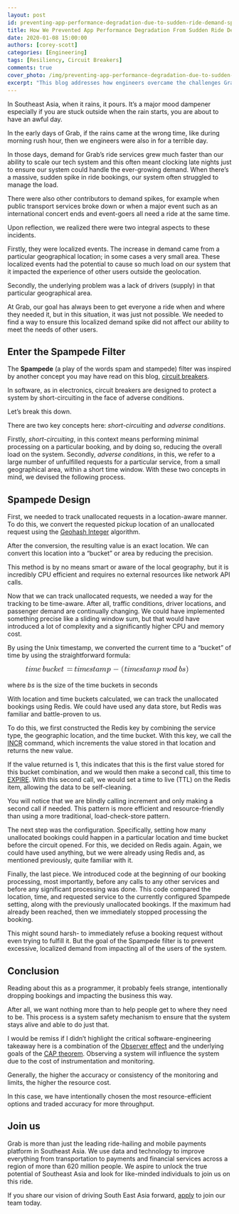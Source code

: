 ```yaml
---
layout: post
id: preventing-app-performance-degradation-due-to-sudden-ride-demand-spikes
title: How We Prevented App Performance Degradation From Sudden Ride Demand Spikes
date: 2020-01-08 15:00:00
authors: [corey-scott]
categories: [Engineering]
tags: [Resiliency, Circuit Breakers]
comments: true
cover_photo: /img/preventing-app-performance-degradation-due-to-sudden-ride-demand-spikes/cover.jpg
excerpt: "This blog addresses how engineers overcame the challenges Grab faced during the initial days due to sudden spike in ride demand."
---
```


In Southeast Asia, when it rains, it pours. It’s a major mood dampener especially if you are stuck outside when the rain starts, you are about to have an awful day.

In the early days of Grab, if the rains came at the wrong time, like during morning rush hour, then we engineers were also in for a terrible day.

In those days, demand for Grab’s ride services grew much faster than our ability to scale our tech system and this often meant clocking late nights just to ensure our system could handle the ever-growing demand. When there’s a massive, sudden spike in ride bookings, our system often struggled to manage the load.

There were also other contributors to demand spikes, for example when public transport services broke down or when a major event such as an international concert ends and event-goers all need a ride at the same time.

Upon reflection, we realized there were two integral aspects to these incidents.

Firstly, they were localized events. The increase in demand came from a particular geographical location; in some cases a very small area. These localized events had the potential to cause so much load on our system that it impacted the experience of other users outside the geolocation.

Secondly, the underlying problem was a lack of drivers (supply) in that particular geographical area.

At Grab, our goal has always been to get everyone a ride when and where they needed it, but in this situation, it was just not possible. We needed to find a way to ensure this localized demand spike did not affect our ability to meet the needs of other users.

## Enter the Spampede Filter

The **Spampede** (a play of the words spam and stampede) filter was inspired by another concept you may have read on this blog, [circuit breakers](https://engineering.grab.com/designing-resilient-systems-part-1).

In software, as in electronics, circuit breakers are designed to protect a system by short-circuiting in the face of adverse conditions.

Let’s break this down.

There are two key concepts here: _short-circuiting_ and _adverse conditions_.

Firstly, _short-circuiting_, in this context means performing minimal processing on a particular booking, and by doing so, reducing the overall load on the system. Secondly, _adverse conditions_, in this, we refer to a large number of unfulfilled requests for a particular service, from a small geographical area, within a short time window. With these two concepts in mind, we devised the following process.

## Spampede Design

First, we needed to track unallocated requests in a location-aware manner. To do this, we convert the requested pickup location of an unallocated request using the [Geohash Integer](https://github.com/corsc/go-geohash) algorithm.  

After the conversion, the resulting value is an exact location. We can convert this location into a “bucket” or area by reducing the precision.

This method is by no means smart or aware of the local geography, but it is incredibly CPU efficient and requires no external resources like network API calls.

Now that we can track unallocated requests, we needed a way for the tracking to be time-aware. After all, traffic conditions, driver locations, and passenger demand are continually changing. We could have implemented something precise like a sliding window sum, but that would have introduced a lot of complexity and a significantly higher CPU and memory cost.

By using the Unix timestamp, we converted the current time to a “bucket” of time by using the straightforward formula:

<div class="post-image-section">
  <figure>
    <img alt="Event Sourcing" src="/img/preventing-app-performance-degradation-due-to-sudden-ride-demand-spikes/image1.png" />
      </figure>
</div>

where _bs_ is the size of the time buckets in seconds

With location and time buckets calculated, we can track the unallocated bookings using Redis. We could have used any data store, but Redis was familiar and battle-proven to us.

To do this, we first constructed the Redis key by combining the service type, the geographic location, and the time bucket. With this key, we call the [INCR](https://redis.io/commands/incr) command, which increments the value stored in that location and returns the new value.

If the value returned is 1, this indicates that this is the first value stored for this bucket combination, and we would then make a second call, this time to [EXPIRE](https://redis.io/commands/expire). With this second call, we would set a time to live (TTL) on the Redis item, allowing the data to be self-cleaning.

You will notice that we are blindly calling increment and only making a second call if needed. This pattern is more efficient and resource-friendly than using a more traditional, load-check-store pattern.

The next step was the configuration. Specifically, setting how many unallocated bookings could happen in a particular location and time bucket before the circuit opened. For this, we decided on Redis again. Again, we could have used anything, but we were already using Redis and, as mentioned previously, quite familiar with it.

Finally, the last piece. We introduced code at the beginning of our booking processing, most importantly, before any calls to any other services and before any significant processing was done. This code compared the location, time, and requested service to the currently configured Spampede setting, along with the previously unallocated bookings. If the maximum had already been reached, then we immediately stopped processing the booking.

This might sound harsh- to immediately refuse a booking request without even trying to fulfill it. But the goal of the Spampede filter is to prevent excessive, localized demand from impacting all of the users of the system.

## Conclusion

Reading about this as a programmer, it probably feels strange, intentionally dropping bookings and impacting the business this way.

After all, we want nothing more than to help people get to where they need to be. This process is a system safety mechanism to ensure that the system stays alive and able to do just that.

I would be remiss if I didn’t highlight the critical software-engineering takeaway here is a combination of the [Observer effect](https://en.wikipedia.org/wiki/Observer_effect_(physics)) and the underlying goals of the [CAP theorem](https://en.wikipedia.org/wiki/CAP_theorem). Observing a system will influence the system due to the cost of instrumentation and monitoring.

Generally, the higher the accuracy or consistency of the monitoring and limits, the higher the resource cost.

In this case, we have intentionally chosen the most resource-efficient options and traded accuracy for more throughput.

## Join us

Grab is more than just the leading ride-hailing and mobile payments platform in Southeast Asia. We use data and technology to improve everything from transportation to payments and financial services across a region of more than 620 million people. We aspire to unlock the true potential of Southeast Asia and look for like-minded individuals to join us on this ride.

If you share our vision of driving South East Asia forward, [apply](https://grab.careers/jobs/) to join our team today.

